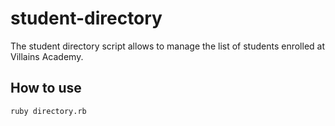 # student-directory

The student directory script allows to manage the list of students enrolled at
Villains Academy.

## How to use ##

```shell
ruby directory.rb
```